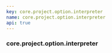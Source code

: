 ```yaml
---
key: core.project.option.interpreter
name: core.project.option.interpreter
api: true
---
```


### core.project.option.interpreter
